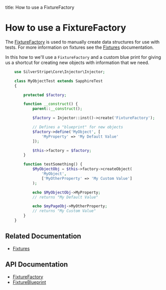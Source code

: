 title: How to use a FixtureFactory

# How to use a FixtureFactory

The [FixtureFactory](api:SilverStripe\Dev\FixtureFactory) is used to manually create data structures for use with tests. For more information on fixtures
see the [Fixtures](../fixtures) documentation.

In this how to we'll use a `FixtureFactory` and a custom blue print for giving us a shortcut for creating new objects
with information that we need.


```php
    use SilverStripe\Core\Injector\Injector;

    class MyObjectTest extends SapphireTest 
    {

        protected $factory;

        function __construct() {
            parent::__construct();

            $factory = Injector::inst()->create('FixtureFactory');

            // Defines a "blueprint" for new objects
            $factory->define('MyObject', [
                'MyProperty' => 'My Default Value'
            ]);

            $this->factory = $factory;
        }

        function testSomething() {
            $MyObjectObj = $this->factory->createObject(
                'MyObject',
                ['MyOtherProperty' => 'My Custom Value']
            );

            echo $MyObjectObj->MyProperty;
            // returns "My Default Value"

            echo $myPageObj->MyOtherProperty;
            // returns "My Custom Value"
        }
    }

```

## Related Documentation

* [Fixtures](../fixtures)

## API Documentation

* [FixtureFactory](api:SilverStripe\Dev\FixtureFactory)
* [FixtureBlueprint](api:SilverStripe\Dev\FixtureBlueprint)
